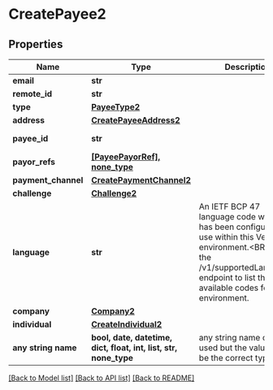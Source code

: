 # CreatePayee2


## Properties
Name | Type | Description | Notes
------------ | ------------- | ------------- | -------------
**email** | **str** |  | 
**remote_id** | **str** |  | 
**type** | [**PayeeType2**](PayeeType2.md) |  | 
**address** | [**CreatePayeeAddress2**](CreatePayeeAddress2.md) |  | 
**payee_id** | **str** |  | [optional] [readonly] 
**payor_refs** | [**[PayeePayorRef], none_type**](PayeePayorRef.md) |  | [optional] [readonly] 
**payment_channel** | [**CreatePaymentChannel2**](CreatePaymentChannel2.md) |  | [optional] 
**challenge** | [**Challenge2**](Challenge2.md) |  | [optional] 
**language** | **str** | An IETF BCP 47 language code which has been configured for use within this Velo environment.&lt;BR&gt; See the /v1/supportedLanguages endpoint to list the available codes for an environment.  | [optional] 
**company** | [**Company2**](Company2.md) |  | [optional] 
**individual** | [**CreateIndividual2**](CreateIndividual2.md) |  | [optional] 
**any string name** | **bool, date, datetime, dict, float, int, list, str, none_type** | any string name can be used but the value must be the correct type | [optional]

[[Back to Model list]](../README.md#documentation-for-models) [[Back to API list]](../README.md#documentation-for-api-endpoints) [[Back to README]](../README.md)


